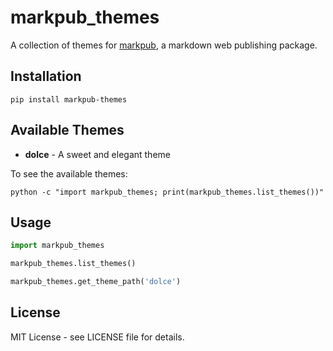# markpub_themes

A collection of themes for
[markpub](https://pypi.org/project/markpub), a markdown web publishing package.

## Installation

```shell
pip install markpub-themes
```

## Available Themes

- **dolce** - A sweet and elegant theme

To see the available themes:  

``` shell
python -c "import markpub_themes; print(markpub_themes.list_themes())"
```

## Usage

```python
import markpub_themes

markpub_themes.list_themes()

markpub_themes.get_theme_path('dolce')
```

## License

MIT License - see LICENSE file for details.
